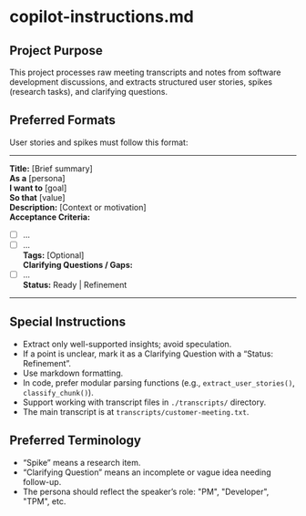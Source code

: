 # copilot-instructions.md

## Project Purpose
This project processes raw meeting transcripts and notes from software development discussions, and extracts structured user stories, spikes (research tasks), and clarifying questions.

## Preferred Formats
User stories and spikes must follow this format:

---
**Title:** [Brief summary]  
**As a** [persona]  
**I want to** [goal]  
**So that** [value]  
**Description:** [Context or motivation]  
**Acceptance Criteria:**  
- [ ] ...  
- [ ] ...  
**Tags:** [Optional]  
**Clarifying Questions / Gaps:**  
- [ ] ...  
**Status:** Ready | Refinement  
---

## Special Instructions
- Extract only well-supported insights; avoid speculation.
- If a point is unclear, mark it as a Clarifying Question with a “Status: Refinement”.
- Use markdown formatting.
- In code, prefer modular parsing functions (e.g., `extract_user_stories()`, `classify_chunk()`).
- Support working with transcript files in `./transcripts/` directory.
- The main transcript is at `transcripts/customer-meeting.txt`.

## Preferred Terminology
- “Spike” means a research item.
- “Clarifying Question” means an incomplete or vague idea needing follow-up.
- The persona should reflect the speaker’s role: "PM", "Developer", "TPM", etc.

